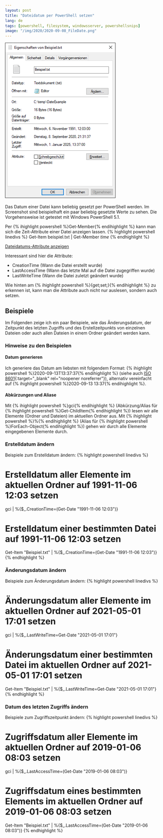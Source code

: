 ```yaml
---
layout: post
title: "Dateidatum per PowerShell setzen"
lang: de
tags: [powershell, filesystem, windowsserver, powershellsnips]
image: "/img/2020/2020-09-08_FileDate.png"
---
```

![Dateidatum kann beliebig geändert werden](/img/2020/2020-09-08_FileDate.png "Dateidatum kann beliebig geändert werden")<br /><br />
Das Datum einer Datei kann beliebig gesetzt per PowerShell werden. Im Screenshot sind beispielhaft ein paar beliebig gesetzte Werte zu sehen. Die Vorgehensweise ist getestet mit Windows PowerShell 5.1.

Per {% ihighlight powershell %}Get-Member{% endihighlight %} kann man sich die Zeit-Attribute einer Datei anzeigen lassen.
{% highlight powershell linedivs %}
Get-Item beispiel.txt | Get-Member *time*
{% endhighlight %}

[Dateidatums-Attribute anzeigen](/img/2020/2020-09-08_DateAttributes.png "Dateidatums-Attribute anzeigen")

Interessant sind hier die Attribute:
- CreationTime (Wann die Datei erstellt wurde)
- LastAccessTime (Wann das letzte Mal auf die Datei zugegriffen wurde)
- LastWriteTime (Wann die Datei zuletzt geändert wurde)

Wie hinten am {% ihighlight powershell %}{get;set;}{% endihighlight %} zu erkennen ist, kann man die Attribute auch nicht nur auslesen, sondern auch setzen.

## Beispiele

Im Folgenden zeige ich ein paar Beispiele, wie das Änderungsdatum, der Zeitpunkt des letzten Zugriffs und des Erstellzeitpunkts von einzelnen Dateien oder auch allen Dateien in einem Ordner geändert werden kann.

### Hinweise zu den Beispielen

#### Datum generieren

Ich generiere das Datum am liebsten mit folgendem Format: {% ihighlight powershell %}2020-09-13T13:37:37{% endihighlight %} (siehe auch [ISO 8601](https://de.wikipedia.org/wiki/ISO_8601#:~:text=Das%20%C3%BCblichste%20Zeitformat%20der%20Norm,%2D14T23%3A34%3A30.){:target="_blank" rel="noopener noreferrer"}), alternativ vereinfacht auf {% ihighlight powershell %}2020-09-13 13:37{% endihighlight %}.

#### Abkürzungen und Aliase

Mit {% ihighlight powershell %}gci{% endihighlight %} (Abkürzung/Alias für {% ihighlight powershell %}Get-ChildItem{% endihighlight %}) lesen wir alle Elemente (Ordner und Dateien) im aktuellen Ordner aus. 
Mit {% ihighlight powershell %}%{% endihighlight %} (Alias für {% ihighlight powershell %}ForEach-Object{% endihighlight %}) gehen wir durch alle Elemente eingegebenen Elemente durch.

### Erstelldatum ändern

Beispiele zum Erstelldatum ändern:
{% highlight powershell linedivs %}
# Erstelldatum aller Elemente im aktuellen Ordner auf 1991-11-06 12:03 setzen
gci | %{$_.CreationTime=(Get-Date "1991-11-06 12:03")}

# Erstelldatum einer bestimmten Datei auf 1991-11-06 12:03 setzen
Get-Item "Beispiel.txt" | %{$_.CreationTime=(Get-Date "1991-11-06 12:03")}
{% endhighlight %}

### Änderungsdatum ändern

Beispiele zum Änderungsdatum ändern:
{% highlight powershell linedivs %}
# Änderungsdatum aller Elemente im aktuellen Ordner auf 2021-05-01 17:01 setzen
gci | %{$_.LastWriteTime=Get-Date "2021-05-01 17:01"}

# Änderungsdatum einer bestimmten Datei im aktuellen Ordner auf 2021-05-01 17:01 setzen
Get-Item "Beispiel.txt" | %{$_.LastWriteTime=Get-Date "2021-05-01 17:01"}
{% endhighlight %}

### Datum des letzten Zugriffs ändern

Beispiele zum Zugriffszeitpunkt ändern:
{% highlight powershell linedivs %}
# Zugriffsdatum aller Elemente im aktuellen Ordner auf 2019-01-06 08:03 setzen
gci | %{$_.LastAccessTime=(Get-Date "2019-01-06 08:03")}

# Zugriffsdatum eines bestimmten Elements im aktuellen Ordner auf 2019-01-06 08:03 setzen
Get-Item "Beispiel.txt" | %{$_.LastAccessTime=(Get-Date "2019-01-06 08:03")}
{% endhighlight %}